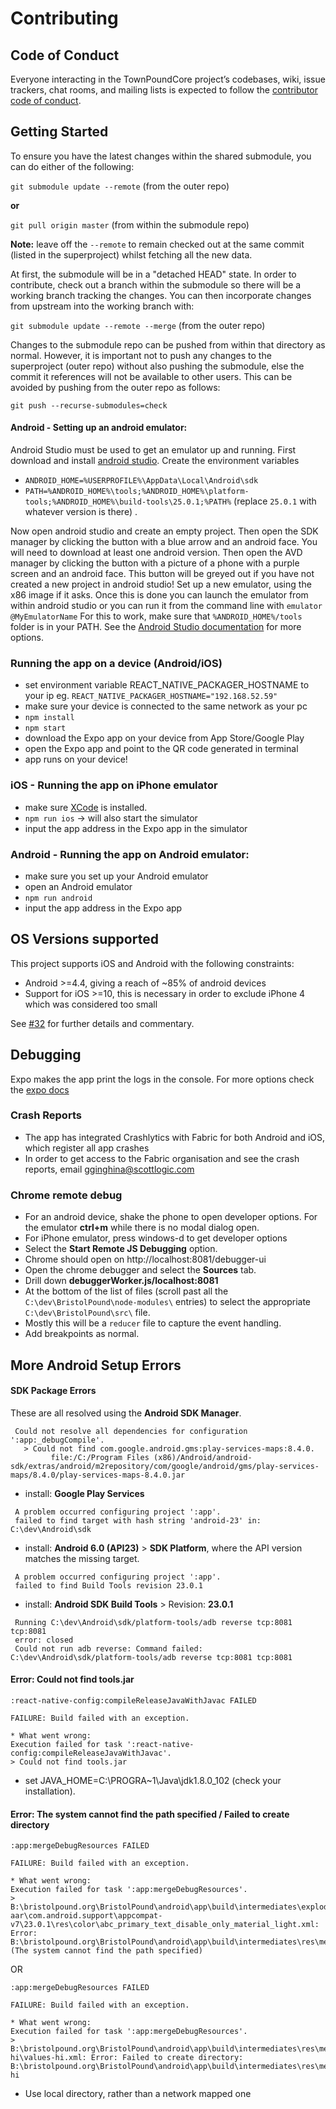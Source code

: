 # Contributing
## Code of Conduct

Everyone interacting in the TownPoundCore project’s codebases, wiki, issue trackers, chat rooms, and mailing lists is expected to follow the [contributor code of conduct](CODE_OF_CONDUCT.md).

## Getting Started

To ensure you have the latest changes within the shared submodule, you can do either of the following:

`git submodule update --remote` (from the outer repo)

__or__

`git pull origin master` (from within the submodule repo)

__Note:__ leave off the `--remote` to remain checked out at the same commit (listed in the superproject) whilst fetching all the new data.


At first, the submodule will be in a "detached HEAD" state. In order to contribute, check out a branch within the submodule so there will be a working branch tracking the changes. You can then incorporate changes from upstream into the working branch with:

`git submodule update --remote --merge` (from the outer repo)

Changes to the submodule repo can be pushed from within that directory as normal. However, it is important not to push any changes to the superproject (outer repo) without also pushing the submodule, else the commit it references will not be available to other users. This can be avoided by pushing from the outer repo as follows:

`git push --recurse-submodules=check`


#### Android - Setting up an android emulator:
Android Studio must be used to get an emulator up and running. First download and install [android studio](https://developer.android.com/studio/index.html).
Create the environment variables
* `ANDROID_HOME=%USERPROFILE%\AppData\Local\Android\sdk`
* `PATH=%ANDROID_HOME%\tools;%ANDROID_HOME%\platform-tools;%ANDROID_HOME%\build-tools\25.0.1;%PATH%` (replace `25.0.1` with whatever version is there) .

Now open android studio and create an empty project. Then open the SDK manager by clicking the button with a blue arrow and an android face. You will need to download at least one android version. Then open the AVD manager by clicking the button with a picture of a phone with a purple screen and an android face. This button will be greyed out if you have not created a new project in android studio! Set up a new emulator, using the x86 image if it asks. Once this is done you can launch the emulator from within android studio or you can run it from the command line with
`emulator @MyEmulatorName`
For this to work, make sure that `%ANDROID_HOME%/tools` folder is in your PATH.
See the  [Android Studio documentation](https://developer.android.com/studio/run/emulator-commandline.html) for more options.

### Running the app on a device (Android/iOS)
* set environment variable REACT_NATIVE_PACKAGER_HOSTNAME to your ip eg. `REACT_NATIVE_PACKAGER_HOSTNAME="192.168.52.59"`
* make sure your device is connected to the same network as your pc
* `npm install`
* `npm start`
* download the Expo app on your device from App Store/Google Play
* open the Expo app and point to the QR code generated in terminal
* app runs on your device!

### iOS - Running the app on iPhone emulator
* make sure [XCode](https://itunes.apple.com/de/app/xcode/id497799835) is installed.
* `npm run ios` -> will also start the simulator
* input the app address in the Expo app in the simulator

### Android - Running the app on Android emulator:
* make sure you set up your Android emulator
* open an Android emulator
* `npm run android`
* input the app address in the Expo app

## OS Versions supported

This project supports iOS and Android with the following constraints:

 * Android >=4.4, giving a reach of ~85% of android devices
 * Support for iOS >=10, this is necessary in order to exclude iPhone 4 which was considered too small

See [#32]([https://github.com/ScottLogic/BristolPound/issues/32) for further details and commentary.

## Debugging
Expo makes the app print the logs in the console. For more options check the [expo docs](https://docs.expo.io/versions/v16.0.0/guides/debugging.html)

### Crash Reports ###
* The app has integrated Crashlytics with Fabric for both Android and iOS, which register all app crashes
* In order to get access to the Fabric organisation and see the crash reports, email gginghina@scottlogic.com

### Chrome remote debug
* For an android device, shake the phone to open developer options. For the emulator __ctrl+m__ while there is no modal dialog open.
* For iPhone emulator, press windows-d to get developer options
* Select the __Start Remote JS Debugging__ option.
* Chrome should open on http://localhost:8081/debugger-ui
* Open the chrome debugger and select the __Sources__ tab.
* Drill down __debuggerWorker.js/localhost:8081__
* At the bottom of the list of files (scroll past all the `C:\dev\BristolPound\node-modules\` entries) to select the appropriate `C:\dev\BristolPound\src\` file.
* Mostly this will be a `reducer` file to capture the event handling.
* Add breakpoints as normal.

## More Android Setup Errors
#### SDK Package Errors ####
These are all resolved using the __Android SDK Manager__.
```
 Could not resolve all dependencies for configuration ':app:_debugCompile'.
   > Could not find com.google.android.gms:play-services-maps:8.4.0.
         file:/C:/Program Files (x86)/Android/android-sdk/extras/android/m2repository/com/google/android/gms/play-services-maps/8.4.0/play-services-maps-8.4.0.jar
```
* install: __Google Play Services__
```
 A problem occurred configuring project ':app'.
 failed to find target with hash string 'android-23' in: C:\dev\Android\sdk
```
* install: __Android 6.0 (API23)__ > __SDK Platform__, where the API version matches the missing target.
```
 A problem occurred configuring project ':app'.
 failed to find Build Tools revision 23.0.1
```
* install: __Android SDK Build Tools__ >  Revision: __23.0.1__
```
 Running C:\dev\Android\sdk/platform-tools/adb reverse tcp:8081 tcp:8081
 error: closed
 Could not run adb reverse: Command failed: C:\dev\Android\sdk/platform-tools/adb reverse tcp:8081 tcp:8081
```

#### Error: Could not find tools.jar
```
:react-native-config:compileReleaseJavaWithJavac FAILED

FAILURE: Build failed with an exception.

* What went wrong:
Execution failed for task ':react-native-config:compileReleaseJavaWithJavac'.
> Could not find tools.jar
```
* set JAVA_HOME=C:\PROGRA~1\Java\jdk1.8.0_102 (check your installation).

#### Error: The system cannot find the path specified / Failed to create directory
```
:app:mergeDebugResources FAILED

FAILURE: Build failed with an exception.

* What went wrong:
Execution failed for task ':app:mergeDebugResources'.
> B:\bristolpound.org\BristolPound\android\app\build\intermediates\exploded-aar\com.android.support\appcompat-v7\23.0.1\res\color\abc_primary_text_disable_only_material_light.xml: Error: B:\bristolpound.org\BristolPound\android\app\build\intermediates\res\merged\debug\color\abc_primary_text_disable_only_material_light.xml (The system cannot find the path specified)
```
OR
```
:app:mergeDebugResources FAILED

FAILURE: Build failed with an exception.

* What went wrong:
Execution failed for task ':app:mergeDebugResources'.
> B:\bristolpound.org\BristolPound\android\app\build\intermediates\res\merged\debug\values-hi\values-hi.xml: Error: Failed to create directory: B:\bristolpound.org\BristolPound\android\app\build\intermediates\res\merged\debug\values-hi
```
* Use local directory, rather than a network mapped one
